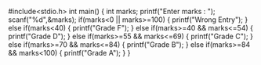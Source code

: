 #include<stdio.h>
int main()
{
    int marks;
    printf("Enter marks :  ");
    scanf("%d",&marks);
    if(marks<0 || marks>=100)
    {
        printf("Wrong Entry");
    }
    else if(marks<40)
    {
        printf("Grade F");
    }
    else if(marks>=40 && marks<=54)
    {
        printf("Grade D");
    }
    else if(marks>=55 && marks<=69)
    {
        printf("Grade C");
    }
    else if(marks>=70 && marks<=84)
    {
        printf("Grade B");
    }
    else if(marks>=84 && marks<100)
    {
        printf("Grade A");
    }
}

